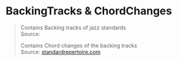 # BackingTracks & ChordChanges
> Contains Backing tracks of jazz standards \
> Source: 
>
> Contains Chord changes of the backing tracks \
> Source: [standardrepertoire.com](https://standardrepertoire.com/pages/jazz-standards-by-composer.html)
